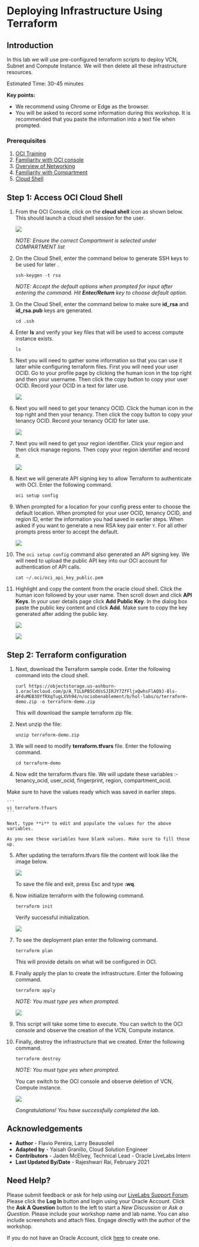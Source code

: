 # Deploying Infrastructure Using Terraform

## Introduction
In this lab we will use pre-configured terraform scripts to deploy VCN, Subnet and Compute Instance. We will then delete all these infrastructure resources.

Estimated Time: 30-45 minutes

**Key points:**
- We recommend using Chrome or Edge as the browser.
- You will be asked to record some information during this workshop. It is recommended that you paste the information into a text file when prompted.

### Prerequisites

1. [OCI Training](https://cloud.oracle.com/en_US/iaas/training)
2. [Familiarity with OCI console](https://docs.us-phoenix-1.oraclecloud.com/Content/GSG/Concepts/console.htm)
3. [Overview of Networking](https://docs.us-phoenix-1.oraclecloud.com/Content/Network/Concepts/overview.htm)
4. [Familiarity with Compartment](https://docs.us-phoenix-1.oraclecloud.com/Content/GSG/Concepts/concepts.htm)
5. [Cloud Shell](https://docs.cloud.oracle.com/en-us/iaas/Content/API/Concepts/cloudshellintro.htm)

## **Step 1**: Access OCI Cloud Shell

1. From the OCI Console, click on the **cloud shell** icon as shown below. This should launch a cloud shell session for the user.

    ![](../images/1.png " ")

    *NOTE: Ensure the correct Compartment is selected under COMPARTMENT list*

2.  On the Cloud Shell, enter the command below to generate SSH keys to be used for later .

    ```
    ssh-keygen -t rsa
    ```

    *NOTE: Accept the default options when prompted for input after entering the command. Hit **Enter/Return** key to choose default option.*

3.  On the Cloud Shell, enter the command below to make sure **id_rsa** and **id_rsa.pub** keys are generated.

    ```
    cd .ssh
    ```
4.  Enter **ls** and verify your key files that will be used to access compute instance exists.

    ```
    ls
    ```

5. Next you will need to gather some information so that you can use it later while configuring terraform files. First you will need your user OCID. Go to your profile page by clicking the human icon in the top right and then your username. Then click the copy button to copy your user OCID. Record your OCID in a text for later use.

    ![](../images/Terraform_021.png " ")

6. Next you will need to get your tenancy OCID. Click the human icon in the top right and then your tenancy. Then click the copy button to copy your tenancy OCID. Record your tenancy OCID for later use.

    ![](../images/Terraform_022.png " ")

7. Next you will need to get your region identifier. Click your region and then click manage regions. Then copy your region identifier and record it.

    ![](../images/Terraform_023.png " ")

8. Next we will generate API signing key to allow Terraform to authenticate with OCI. Enter the following command.

    ```
    oci setup config
    ```

9. When prompted for a location for your config press enter to choose the default location. When prompted for your user OCID, tenancy OCID, and region ID, enter the information you had saved in earlier steps. When asked if you want to generate a new RSA key pair enter `Y`. For all other prompts press enter to accept the default.

    ![](../images/Terraform_024.png " ")

10. The `oci setup config` command also generated an API signing key. We will need to upload the public API key into our OCI account for authentication of API calls.

    ```
    cat ~/.oci/oci_api_key_public.pem
    ```

11. Highlight and copy the content from the oracle cloud shell. Click the human icon followed by your user name. Then scroll down and click **API Keys**. In your user details page click **Add Public Key**. In the dialog box paste the public key content and click **Add**. Make sure to copy the key generated after adding the public key.

    ![](../images/Terraform_025.png " ")

    ![](../images/Terraform_026.png " ")

## **Step 2**: Terraform configuration

1. Next, download the Terraform sample code. Enter the following command into the cloud shell.

    ```
    curl https://objectstorage.us-ashburn-1.oraclecloud.com/p/A_T1LbPB5CdUsSJIRJY7ZfFljxQwhsFlAQ9J-8ls-4FduMEB3OYfRXqTugLXVh94/n/ociobenablement/b/hol-labs/o/terraform-demo.zip -o terraform-demo.zip
    ```

    This will download the sample terraform zip file.

2. Next unzip the file:

    ```
    unzip terraform-demo.zip
    ```

3. We will need to modify **terraform.tfvars** file. Enter the following command.

    ```
    cd terraform-demo
    ```

4. Now edit the terraform.tfvars file. We will update these variables :- tenancy_ocid, user_ocid, fingerprint, region, compartment_ocid.

Make sure to have the values ready which was saved in earlier steps.

    ```
    vi terraform.tfvars
    ```

    Next, type **i** to edit and populate the values for the above variables.

    As you see these variables have blank values. Make sure to fill those up.

5. After updating the terraform.tfvars file the content will look like the image below.

    ![](../images/Terraform_008.png " ")

    To save the file and exit, press Esc and type **:wq**.

6. Now initialize terraform with the following command.

    ```
    terraform init
    ```

    Verify successful initialization.

    ![](../images/Terraform_028.png " ")

7. To see the deployment plan enter the following command.

    ```
    terraform plan
    ```

    This will provide details on what will be configured in OCI.

8. Finally apply the plan to create the infrastructure. Enter the following command.

    ```
    terraform apply
    ```

    *NOTE: You must type yes when prompted.*

    ![](../images/Terraform_029.png " ")

9. This script will take some time to execute. You can switch to the OCI console and observe the creation of the VCN, Compute instance.

10. Finally, destroy the infrastructure that we created. Enter the following command.

    ```
    terraform destroy
    ```

    *NOTE: You must type yes when prompted.*

    You can switch to the OCI console and observe deletion of VCN, Compute instance.

    ![](../images/Terraform_030.png " ")

    *Congratulations! You have successfully completed the lab.*

## Acknowledgements

- **Author** - Flavio Pereira, Larry Beausoleil
- **Adapted by** -  Yaisah Granillo, Cloud Solution Engineer
- **Contributors** - Jaden McElvey, Technical Lead - Oracle LiveLabs Intern
- **Last Updated By/Date** - Rajeshwari Rai, February 2021

## Need Help?
Please submit feedback or ask for help using our [LiveLabs Support Forum](https://community.oracle.com/tech/developers/categories/resource-manager-terraform). Please click the **Log In** button and login using your Oracle Account. Click the **Ask A Question** button to the left to start a *New Discussion* or *Ask a Question*.  Please include your workshop name and lab name.  You can also include screenshots and attach files.  Engage directly with the author of the workshop.

If you do not have an Oracle Account, click [here](https://profile.oracle.com/myprofile/account/create-account.jspx) to create one.
